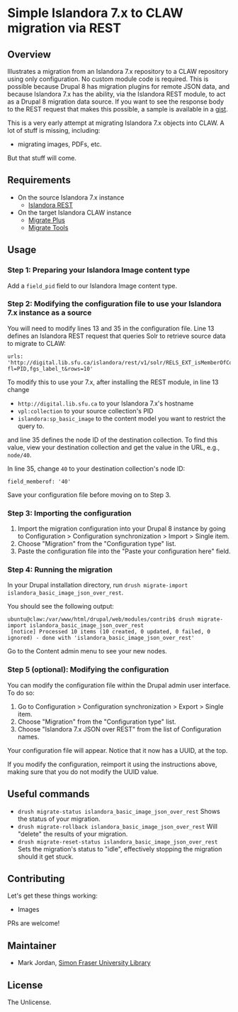 # Simple Islandora 7.x to CLAW migration via REST

## Overview

Illustrates a migration from an Islandora 7.x repository to a CLAW repository using only configuration. No custom module code is required. This is possible because Drupal 8 has migration plugins for remote JSON data, and because Islandora 7.x has the ability, via the Islandora REST module, to act as a Drupal 8 migration data source. If you want to see the response body to the REST request that makes this possible, a sample is available in a [gist](https://gist.github.com/mjordan/78c30ce9bb6ec7e3f8f838aa27a39fef).

This is a very early attempt at migrating Islandora 7.x objects into CLAW. A lot of stuff is missing, including:

* migrating images, PDFs, etc.

But that stuff will come.

## Requirements

* On the source Islandora 7.x instance
  * [Islandora REST](https://github.com/discoverygarden/islandora_rest)
* On the target Islandora CLAW instance
  * [Migrate Plus](https://www.drupal.org/project/migrate_plus)
  * [Migrate Tools](https://www.drupal.org/project/migrate_tools)

## Usage

### Step 1: Preparing your Islandora Image content type

Add a `field_pid` field to our Islandora Image content type.

### Step 2: Modifying the configuration file to use your Islandora 7.x instance as a source

You will need to modify lines 13 and 35 in the configuration file.  Line 13 defines an Islandora REST request that queries Solr to retrieve source data to migrate to CLAW:

```
urls: 'http://digital.lib.sfu.ca/islandora/rest/v1/solr/RELS_EXT_isMemberOfCollection_uri_mt:"vpl:collection"&RELS_EXT_hasModel_uri_mt\:info:fedora/islandora:sp_basic_image?fl=PID,fgs_label_t&rows=10'
```

To modify this to use your 7.x, after installing the REST module, in line 13 change

* `http://digital.lib.sfu.ca` to your Islandora 7.x's hostname
* `vpl:collection` to your source collection's PID
* `islandora:sp_basic_image` to the content model you want to restrict the query to.

and line 35 defines the node ID of the destination collection. To find this value, view your destination collection and get the value in the URL, e.g., `node/40`.

In line 35, change `40` to your destination collection's node ID:

`field_memberof: '40'`

Save your configuration file before moving on to Step 3.

### Step 3: Importing the configuration

1. Import the migration configuration into your Drupal 8 instance by going to Configuration > Configuration synchronization > Import > Single item.
1. Choose "Migration" from the "Configuration type" list.
1. Paste the configuration file into the "Paste your configuration here" field.

### Step 4: Running the migration

In your Drupal installation directory, run `drush migrate-import islandora_basic_image_json_over_rest`.

You should see the following output:

```
ubuntu@claw:/var/www/html/drupal/web/modules/contrib$ drush migrate-import islandora_basic_image_json_over_rest
 [notice] Processed 10 items (10 created, 0 updated, 0 failed, 0 ignored) - done with 'islandora_basic_image_json_over_rest'
```

Go to the Content admin menu to see your new nodes.

### Step 5 (optional): Modifying the configuration

You can modify the configuration file within the Drupal admin user interface. To do so:

1. Go to Configuration > Configuration synchronization > Export > Single item.
1. Choose "Migration" from the "Configuration type" list.
1. Choose "Islandora 7.x JSON over REST" from the list of Configuration names.

Your configuration file will appear. Notice that it now has a UUID, at the top.

If you modify the configuration, reimport it using the instructions above, making sure that you do not modify the UUID value.

## Useful commands

* `drush migrate-status islandora_basic_image_json_over_rest`
  Shows the status of your migration.
*  `drush migrate-rollback islandora_basic_image_json_over_rest`
  Will "delete" the results of your migration.
* `drush migrate-reset-status islandora_basic_image_json_over_rest`
  Sets the migration's status to "idle", effectively stopping the migration should it get stuck.

## Contributing

Let's get these things working:

* Images

PRs are welcome!

## Maintainer

* Mark Jordan, [Simon Fraser University Library](http://www.lib.sfu.ca/)

## License

The Unlicense.

